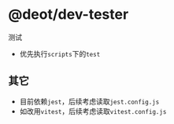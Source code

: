 # @deot/dev-tester

测试

- 优先执行`scripts`下的`test`


## 其它

- 目前依赖`jest`，后续考虑读取`jest.config.js`
- 如改用`vitest`，后续考虑读取`vitest.config.js`